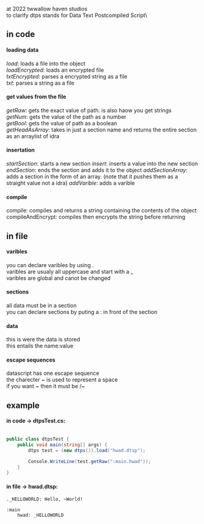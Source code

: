 at 2022 twwallow haven studios\
to clarify dtps stands for Data Text Postcompiled Script\

## in code

#### loading data
*load*: loads a file into the object\
*loadEncrypted*: loads an encrypted file\
*txtEncrypted*: parses a encrypted string as a file\
*txt*: parses a string as a file

#### get values from the file 
*getRaw*: gets the exact value of path. is also haow you get strings\
*getNum*: gets the value of the path as a number\
*getBool*: gets the value of path as a boolean\
*getHeadAsArray*: takes in just a section name and returns the entire section as an arraylist of idra

#### insertation
*startSection*: starts a new section
*insert*: inserts a value into the new section
*endSection*: ends the section and adds it to the object
*addSectionArray*: adds a section in the form of an array.  (note that it pushes them as a straight value not a idra)
*addVarible*: adds a varible

#### compile
compile: compiles and returns a string containing the contents of the object
compileAndEncrypt: compiles then encrypts the string before returning 

## in file

#### varibles
you can declare varibles by using .\
varibles are usualy all uppercase and start with a _\
varibles are global and canot be changed

#### sections
all data must be in a section\
you can declare sections by puting a : in front of the section

#### data
this is were the data is stored\
this entails the name:value

#### escape sequences
datascript has one escape sequence\
the charecter ~ is used to represent a space\
if you want ~ then it must be /~

## example

#### in code -> dtpsTest.cs:
```c#

public class dtpsTest {
    public void main(string[] args) {
        dtps test = (new dtps()).load("hwad.dtsp");

        Console.WriteLine(test.getRaw(":main.hwad"));
    }
}

```

#### in file -> hwad.dtsp:

```
._HELLOWORLD: Hello, ~World!

:main
    hwad: _HELLOWORLD
```
